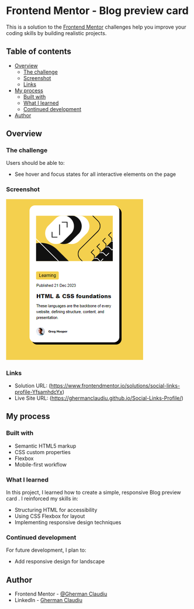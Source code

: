 # Frontend Mentor - Blog preview card

This is a solution to the [Frontend Mentor](https://www.frontendmentor.io) challenges help you improve your coding skills by building realistic projects.

## Table of contents

- [Overview](#overview)
  - [The challenge](#the-challenge)
  - [Screenshot](#screenshot)
  - [Links](#links)
- [My process](#my-process)
  - [Built with](#built-with)
  - [What I learned](#what-i-learned)
  - [Continued development](#continued-development)
- [Author](#author)

## Overview

### The challenge

Users should be able to:

- See hover and focus states for all interactive elements on the page

### Screenshot

![](/assets/Screenshot/Capture.PNG)

### Links

- Solution URL: (https://www.frontendmentor.io/solutions/social-links-profile-YfsamhdcYx)
- Live Site URL: (https://ghermanclaudiu.github.io/Social-Links-Profile/)

## My process

### Built with

- Semantic HTML5 markup
- CSS custom properties
- Flexbox
- Mobile-first workflow

### What I learned

In this project, I learned how to create a simple, responsive Blog preview card . I reinforced my skills in:

- Structuring HTML for accessibility
- Using CSS Flexbox for layout
- Implementing responsive design techniques

### Continued development

For future development, I plan to:

- Add responsive design for landscape

## Author

- Frontend Mentor - [@Gherman Claudiu ](https://www.frontendmentor.io/profile/GhermanClaudiu)
- LinkedIn - [Gherman Claudiu](https://www.linkedin.com/in/ghermanclaudiucristian)
